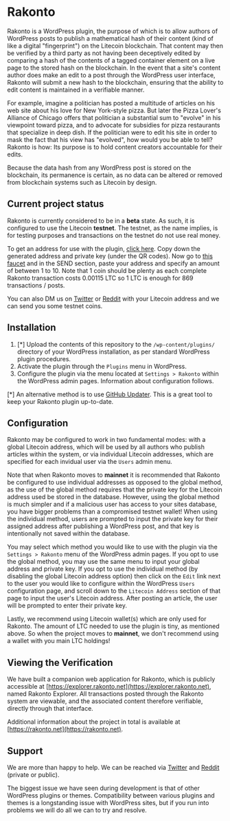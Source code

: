 # Rakonto

Rakonto is a WordPress plugin, the purpose of which is to allow authors of WordPress posts to publish a mathematical
hash of their content (kind of like a digital "fingerprint") on the Litecoin blockchain. That content may then be
verified by a third party as not having been deceptively edited by comparing a hash of the contents of a tagged
container element on a live page to the stored hash on the blockchain. In the event that a site's content author does
make an edit to a post through the WordPress user interface, Rakonto will submit a new hash to the blockchain, ensuring
that the ability to edit content is maintained in a verifiable manner.

For example, imagine a politician has posted a multitude of articles on his web site about his love for New York-style
pizza. But later the Pizza Lover's Alliance of Chicago offers that politician a substantial sum to "evolve" in his
viewpoint toward pizza, and to advocate for subsidies for pizza restaurants that specialize in deep dish.  If the
politician were to edit his site in order to mask the fact that his view has "evolved", how would you be able to tell?
Rakonto is how: Its purpose is to hold content creators accountable for their edits.

Because the data hash from any WordPress post is stored on the blockchain, its permanence is certain, as no data can be
altered or removed from blockchain systems such as Litecoin by design.

## Current project status

Rakonto is currently considered to be in a **beta** state. As such, it is configured to use the Litecoin **testnet**.
The testnet, as the name implies, is for testing purposes and transactions on the testnet do not use real money.

To get an address for use with the plugin, [click here](http://liteaddress.org/?testnet=true). Copy down the generated
address and private key (under the QR codes). Now go to [this faucet](http://testnet.thrasher.io/) and in the SEND
section, paste your address and specify an amount of between 1 to 10. Note that 1 coin should be plenty as each complete
Rakonto transaction costs 0.00115 LTC so 1 LTC is enough for 869 transactions / posts.

You can also DM us on [Twitter](https://twitter.com/RakontoHQ) or [Reddit](https://reddit.com/r/rakonto) with your
Litecoin address and we can send you some testnet coins.

## Installation

1. [*] Upload the contents of this repository to the `/wp-content/plugins/` directory of your WordPress installation, as
   per standard WordPress plugin procedures.
2. Activate the plugin through the `Plugins` menu in WordPress.
3. Configure the plugin via the menu located at `Settings > Rakonto` within the WordPress admin pages. Information about
   configuration follows.

[*] An alternative method is to use [GitHub Updater](https://github.com/afragen/github-updater). This is a great tool to
keep your Rakonto plugin up-to-date.

## Configuration

Rakonto may be configured to work in two fundamental modes: with a global Litecoin address, which will be used by all
authors who publish articles within the system, or via individual Litecoin addresses, which are specified for each
invidual user via the `Users` admin menu. 

Note that when Rakonto moves to **mainnet** it is recommended that Rakonto be configured to use individual addresses as
opposed to the global method, as the use of the global method requires that the private key for the Litecoin address
used be stored in the database.  However, using the global method is much simpler and if a malicious user has access to
your sites database, you have bigger problems than a compromised testnet wallet!  When using the individual method,
users are prompted to input the private key for their assigned address after publishing a WordPress post, and that key
is intentionally not saved within the database.

You may select which method you would like to use with the plugin via the `Settings > Rakonto` menu of the WordPress
admin pages. If you opt to use the global method, you may use the same menu to input your global address and private
key. If you opt to use the individual method (by disabling the global Litecoin address option) then click on the `Edit`
link next to the user you would like to configure within the WordPress `Users` configuration page, and scroll down to
the `Litecoin Address` section of that page to input the user's Litecoin address. After posting an article, the user
will be prompted to enter their private key.

Lastly, we recommend using Litecoin wallet(s) which are only used for Rakonto. The amount of LTC needed to use the
plugin is tiny, as mentioned above. So when the project moves to **mainnet**, we don't recommend using a wallet with you
main LTC holdings!

## Viewing the Verification

We have built a companion web application for Rakonto, which is publicly accessible at
[https://explorer.rakonto.net](https://explorer.rakonto.net), named Rakonto Explorer. All transactions posted through
the Rakonto system are viewable, and the associated content therefore verifiable, directly through that interface.

Additional information about the project in total is available at [https://rakonto.net](https://rakonto.net).

## Support

We are more than happy to help. We can be reached via [Twitter](https://twitter.com/RakontoHQ) and
[Reddit](https://reddit.com/r/rakonto) (private or public).

The biggest issue we have seen during development is that of other WordPress plugins or themes. Compatibility between
various plugins and themes is a longstanding issue with WordPress sites, but if you run into problems we will do all we
can to try and resolve.


<!-- vim: set tw=120: -->
